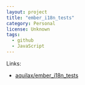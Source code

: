 ```yaml
---
layout: project
title: "ember_i18n_tests"
category: Personal
license: Unknown
tags:
  - github
  - JavaScript
---
```




Links:


* [aquilax/ember_i18n_tests](https://github.com/aquilax/ember_i18n_tests)
